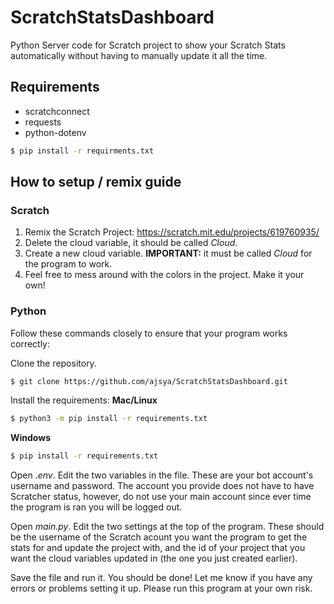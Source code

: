 # ScratchStatsDashboard
Python Server code for Scratch project to show your Scratch Stats automatically without having to manually update it all the time.

## Requirements
- scratchconnect
- requests
- python-dotenv

```bash
$ pip install -r requirments.txt
```

## How to setup / remix guide
### Scratch
1. Remix the Scratch Project: https://scratch.mit.edu/projects/619760935/
2. Delete the cloud variable, it should be called _Cloud_.
3. Create a new cloud variable. **IMPORTANT:** it must be called _Cloud_ for the program to work.
4. Feel free to mess around with the colors in the project. Make it your own!

### Python
Follow these commands closely to ensure that your program works correctly:

Clone the repository.
```bash
$ git clone https://github.com/ajsya/ScratchStatsDashboard.git
```

Install the requirements:
**Mac/Linux**
```bash
$ python3 -m pip install -r requirements.txt
```
**Windows**
```bash
$ pip install -r requirements.txt
```

Open _.env_. Edit the two variables in the file. These are your bot account's username and password. The account you provide does not have to have Scratcher status, however, do not use your main account since ever time the program is ran you will be logged out.

Open _main.py_. Edit the two settings at the top of the program. These should be the username of the Scratch acount you want the program to get the stats for and update the project with, and the id of your project that you want the cloud variables updated in (the one you just created earlier).

Save the file and run it. You should be done! Let me know if you have any errors or problems setting it up. Please run this program at your own risk.
